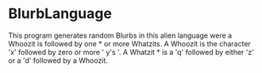 # BlurbLanguage
This program generates random Blurbs in this alien language were a Whoozit is followed by one  * or more Whatzits. A Whoozit is the character 'x' followed by zero or more ' y's '. A Whatzit  * is a 'q' followed by either 'z' or a 'd' followed by a Whoozit.

